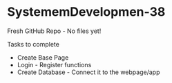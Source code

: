 # SystememDevelopmen-38

Fresh GitHub Repo - No files yet!

Tasks to complete
- Create Base Page 
- Login - Register functions
- Create Database - Connect it to the webpage/app
